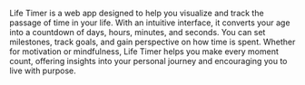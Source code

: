 Life Timer is a web app designed to help you visualize and track the passage of time in your life. With an intuitive interface, it converts your age into a countdown of days, hours, minutes, and seconds. You can set milestones, track goals, and gain perspective on how time is spent. Whether for motivation or mindfulness, Life Timer helps you make every moment count, offering insights into your personal journey and encouraging you to live with purpose.
